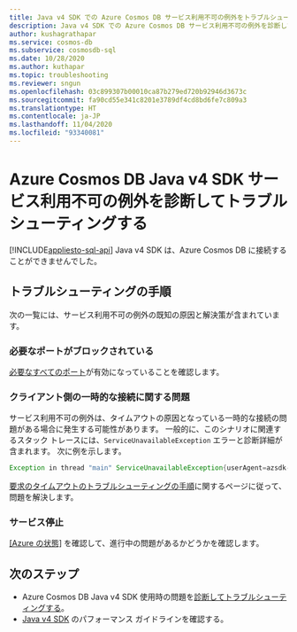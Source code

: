 ```yaml
---
title: Java v4 SDK での Azure Cosmos DB サービス利用不可の例外をトラブルシューティングする
description: Java v4 SDK での Azure Cosmos DB サービス利用不可の例外を診断して修正する方法について説明します。
author: kushagrathapar
ms.service: cosmos-db
ms.subservice: cosmosdb-sql
ms.date: 10/28/2020
ms.author: kuthapar
ms.topic: troubleshooting
ms.reviewer: sngun
ms.openlocfilehash: 03c899307b00010ca87b279ed720b92946d3673c
ms.sourcegitcommit: fa90cd55e341c8201e3789df4cd8bd6fe7c809a3
ms.translationtype: HT
ms.contentlocale: ja-JP
ms.lasthandoff: 11/04/2020
ms.locfileid: "93340081"
---
```

# <a name="diagnose-and-troubleshoot-azure-cosmos-db-java-v4-sdk-service-unavailable-exceptions"></a>Azure Cosmos DB Java v4 SDK サービス利用不可の例外を診断してトラブルシューティングする
[!INCLUDE[appliesto-sql-api](includes/appliesto-sql-api.md)]
Java v4 SDK は、Azure Cosmos DB に接続することができませんでした。

## <a name="troubleshooting-steps"></a>トラブルシューティングの手順
次の一覧には、サービス利用不可の例外の既知の原因と解決策が含まれています。

### <a name="the-required-ports-are-being-blocked"></a>必要なポートがブロックされている
[必要なすべてのポート](sql-sdk-connection-modes.md#service-port-ranges)が有効になっていることを確認します。

### <a name="client-side-transient-connectivity-issues"></a>クライアント側の一時的な接続に関する問題
サービス利用不可の例外は、タイムアウトの原因となっている一時的な接続の問題がある場合に発生する可能性があります。 一般的に、このシナリオに関連するスタック トレースには、`ServiceUnavailableException` エラーと診断詳細が含まれます。 次に例を示します。

```java
Exception in thread "main" ServiceUnavailableException{userAgent=azsdk-java-cosmos/4.6.0 Linux/4.15.0-1096-azure JRE/11.0.8, error=null, resourceAddress='null', requestUri='null', statusCode=503, message=Service is currently unavailable, please retry after a while. If this problem persists please contact support.: Message: "" {"diagnostics"}
```

[要求のタイムアウトのトラブルシューティングの手順](troubleshoot-request-timeout-java-sdk-v4-sql.md#troubleshooting-steps)に関するページに従って、問題を解決します。

### <a name="service-outage"></a>サービス停止
[[Azure の状態]](https://status.azure.com/status) を確認して、進行中の問題があるかどうかを確認します。


## <a name="next-steps"></a>次のステップ
* Azure Cosmos DB Java v4 SDK 使用時の問題を[診断してトラブルシューティングする](troubleshoot-java-sdk-v4-sql.md)。
* [Java v4 SDK](performance-tips-java-sdk-v4-sql.md) のパフォーマンス ガイドラインを確認する。